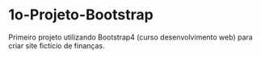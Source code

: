 # 1o-Projeto-Bootstrap
Primeiro projeto utilizando Bootstrap4 (curso desenvolvimento web) para criar site fictício de finanças. 
